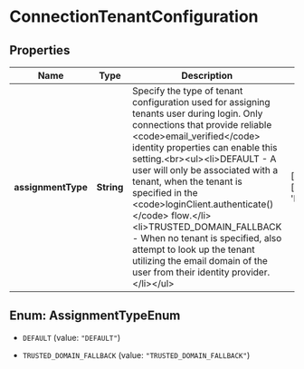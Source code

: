 # ConnectionTenantConfiguration

## Properties

Name | Type | Description | Notes
------------ | ------------- | ------------- | -------------
**assignmentType** | **String** | Specify the type of tenant configuration used for assigning tenants user during login. Only connections that provide reliable &lt;code&gt;email_verified&lt;/code&gt; identity properties can enable this setting.&lt;br&gt;&lt;ul&gt;&lt;li&gt;DEFAULT - A user will only be associated with a tenant, when the tenant is specified in the &lt;code&gt;loginClient.authenticate()&lt;/code&gt; flow.&lt;/li&gt;&lt;li&gt;TRUSTED_DOMAIN_FALLBACK - When no tenant is specified, also attempt to look up the tenant utilizing the email domain of the user from their identity provider.&lt;/li&gt;&lt;/ul&gt; | [optional] [default: &#39;DEFAULT&#39;]



## Enum: AssignmentTypeEnum


* `DEFAULT` (value: `"DEFAULT"`)

* `TRUSTED_DOMAIN_FALLBACK` (value: `"TRUSTED_DOMAIN_FALLBACK"`)




